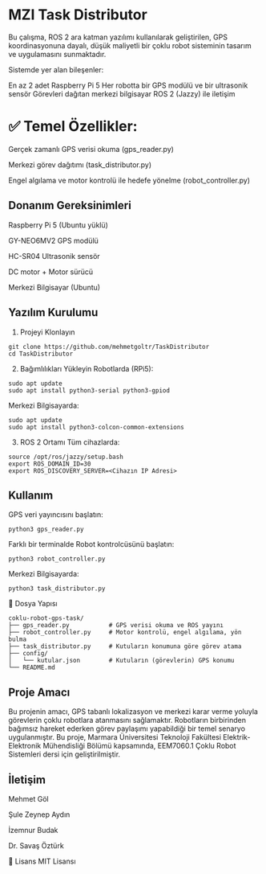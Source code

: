 # MZI Task Distributor
Bu çalışma, ROS 2 ara katman yazılımı kullanılarak geliştirilen, GPS koordinasyonuna dayalı, düşük maliyetli bir çoklu robot sisteminin tasarım ve uygulamasını sunmaktadır. 

Sistemde yer alan bileşenler:

En az 2 adet Raspberry Pi 5
Her robotta bir GPS modülü ve bir ultrasonik sensör
Görevleri dağıtan merkezi bilgisayar
ROS 2 (Jazzy) ile iletişim


# ✅ Temel Özellikler:

Gerçek zamanlı GPS verisi okuma (gps_reader.py)

Merkezi görev dağıtımı (task_distributor.py)

Engel algılama ve motor kontrolü ile hedefe yönelme (robot_controller.py)

## Donanım Gereksinimleri
Raspberry Pi 5 (Ubuntu yüklü)

GY-NEO6MV2 GPS modülü

HC-SR04 Ultrasonik sensör

DC motor + Motor sürücü

Merkezi Bilgisayar (Ubuntu)


## Yazılım Kurulumu
1. Projeyi Klonlayın
 ``` 
git clone https://github.com/mehmetgoltr/TaskDistributor
cd TaskDistributor
 ``` 
2. Bağımlılıkları Yükleyin
Robotlarda (RPi5):
 ``` 
sudo apt update
sudo apt install python3-serial python3-gpiod
 ``` 
Merkezi Bilgisayarda:
 ``` 
sudo apt update
sudo apt install python3-colcon-common-extensions
 ``` 
3. ROS 2 Ortamı
Tüm cihazlarda:
 ``` 
source /opt/ros/jazzy/setup.bash
export ROS_DOMAIN_ID=30
export ROS_DISCOVERY_SERVER=<Cihazın IP Adresi>
 ```

## Kullanım
GPS veri yayıncısını başlatın:

 ``` 
python3 gps_reader.py
 ```

Farklı bir terminalde Robot kontrolcüsünü başlatın:
 ``` 
python3 robot_controller.py
 ``` 
Merkezi Bilgisayarda:
 ``` 
python3 task_distributor.py
 ``` 
📁 Dosya Yapısı
 ``` 
coklu-robot-gps-task/
├── gps_reader.py           # GPS verisi okuma ve ROS yayını
├── robot_controller.py     # Motor kontrolü, engel algılama, yön bulma
├── task_distributor.py     # Kutuların konumuna göre görev atama
├── config/
│   └── kutular.json        # Kutuların (görevlerin) GPS konumu
└── README.md
 ``` 

## Proje Amacı
Bu projenin amacı, GPS tabanlı lokalizasyon ve merkezi karar verme yoluyla görevlerin çoklu robotlara atanmasını sağlamaktır. Robotların birbirinden bağımsız hareket ederken görev paylaşımı yapabildiği bir temel senaryo uygulanmıştır. 
Bu proje, Marmara Üniversitesi Teknoloji Fakültesi Elektrik-Elektronik Mühendisliği Bölümü kapsamında, EEM7060.1 Çoklu Robot Sistemleri dersi için geliştirilmiştir.

## İletişim
Mehmet Göl

Şule Zeynep Aydın

İzemnur Budak

Dr. Savaş Öztürk

📄 Lisans
MIT Lisansı
